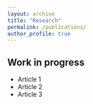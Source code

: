 ```yaml
---
layout: archive
title: "Research"
permalink: /publications/
author_profile: true
---
```


Work in progress
--------

* Article 1
* Article 2
* Article 3

